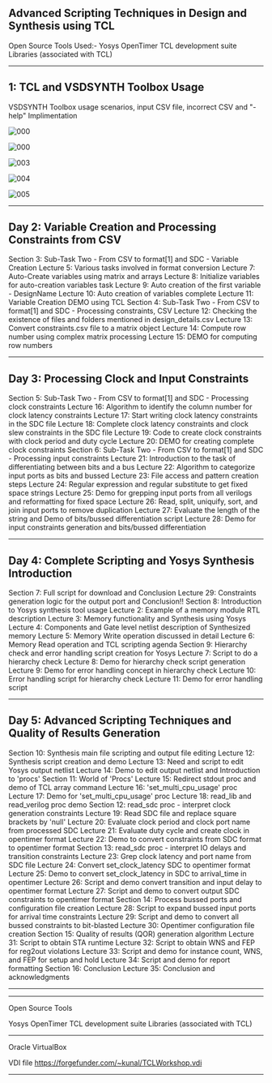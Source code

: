 
Advanced Scripting Techniques in Design and Synthesis using TCL
--------------------------------------------------------------------------------------------

Open Source Tools Used:-
Yosys
OpenTimer
TCL development suite
Libraries (associated with TCL)


------------------------------------------------------------------------
1: TCL and VSDSYNTH Toolbox Usage
------------------------------------------------------------------------

VSDSYNTH Toolbox usage scenarios, input CSV file, incorrect CSV and "-help" Implimentation


![000](https://github.com/vikeevikas/tcl_program/assets/3139438/c7cbc65d-c111-48c4-aa64-02684c713040)

![000](https://github.com/vikeevikas/tcl_program/assets/3139438/3ccb6588-0087-4b5f-a376-24ff3ea8a854)

![003](https://github.com/vikeevikas/tcl_program/assets/3139438/be40dea6-ada9-44b4-8792-49f10764dc72)

![004](https://github.com/vikeevikas/tcl_program/assets/3139438/ec6b3d57-64e7-41f2-a35e-80acc1d4630d)

![005](https://github.com/vikeevikas/tcl_program/assets/3139438/862beb03-81e5-4946-b0c8-baa3c6df9bb9)




------------------------------------------------------------------------
Day 2: Variable Creation and Processing Constraints from CSV
------------------------------------------------------------------------

Section 3: Sub-Task Two - From CSV to format[1] and SDC - Variable Creation
  Lecture 5: Various tasks involved in format conversion
  Lecture 7: Auto-Create variables using matrix and arrays
  Lecture 8: Initialize variables for auto-creation variables task
  Lecture 9: Auto creation of the first variable - DesignName
  Lecture 10: Auto creation of variables complete
  Lecture 11: Variable Creation DEMO using TCL
Section 4: Sub-Task Two - From CSV to format[1] and SDC - Processing constraints, CSV
  Lecture 12: Checking the existence of files and folders mentioned in design_details.csv
  Lecture 13: Convert constraints.csv file to a matrix object
  Lecture 14: Compute row number using complex matrix processing
  Lecture 15: DEMO for computing row numbers

------------------------------------------------------------------------
Day 3: Processing Clock and Input Constraints
------------------------------------------------------------------------

Section 5: Sub-Task Two - From CSV to format[1] and SDC - Processing clock constraints
  Lecture 16: Algorithm to identify the column number for clock latency constraints
  Lecture 17: Start writing clock latency constraints in the SDC file
  Lecture 18: Complete clock latency constraints and clock slew constraints in the SDC file
  Lecture 19: Code to create clock constraints with clock period and duty cycle
  Lecture 20: DEMO for creating complete clock constraints
Section 6: Sub-Task Two - From CSV to format[1] and SDC - Processing input constraints
  Lecture 21: Introduction to the task of differentiating between bits and a bus
  Lecture 22: Algorithm to categorize input ports as bits and bussed
  Lecture 23: File access and pattern creation steps
  Lecture 24: Regular expression and regular substitute to get fixed space strings
  Lecture 25: Demo for grepping input ports from all verilogs and reformatting for fixed space
  Lecture 26: Read, split, uniquify, sort, and join input ports to remove duplication
  Lecture 27: Evaluate the length of the string and Demo of bits/bussed differentiation script
  Lecture 28: Demo for input constraints generation and bits/bussed differentiation

------------------------------------------------------------------------
Day 4: Complete Scripting and Yosys Synthesis Introduction
------------------------------------------------------------------------

Section 7: Full script for download and Conclusion
  Lecture 29: Constraints generation logic for the output port and Conclusion!!
Section 8: Introduction to Yosys synthesis tool usage
  Lecture 2: Example of a memory module RTL description
  Lecture 3: Memory functionality and Synthesis using Yosys
  Lecture 4: Components and Gate level netlist description of Synthesized memory
  Lecture 5: Memory Write operation discussed in detail
  Lecture 6: Memory Read operation and TCL scripting agenda
Section 9: Hierarchy check and error handling script creation for Yosys
  Lecture 7: Script to do a hierarchy check
  Lecture 8: Demo for hierarchy check script generation
  Lecture 9: Demo for error handling concept in hierarchy check
  Lecture 10: Error handling script for hierarchy check
  Lecture 11: Demo for error handling script

------------------------------------------------------------------------
Day 5: Advanced Scripting Techniques and Quality of Results Generation
------------------------------------------------------------------------

Section 10: Synthesis main file scripting and output file editing
  Lecture 12: Synthesis script creation and demo
  Lecture 13: Need and script to edit Yosys output netlist
  Lecture 14: Demo to edit output netlist and Introduction to 'procs'
Section 11: World of 'Procs'
  Lecture 15: Redirect stdout proc and demo of TCL array command
  Lecture 16: 'set_multi_cpu_usage' proc
  Lecture 17: Demo for 'set_multi_cpu_usage' proc
  Lecture 18: read_lib and read_verilog proc demo
Section 12: read_sdc proc - interpret clock generation constraints
  Lecture 19: Read SDC file and replace square brackets by 'null'
  Lecture 20: Evaluate clock period and clock port name from processed SDC
  Lecture 21: Evaluate duty cycle and create clock in opentimer format
  Lecture 22: Demo to convert constraints from SDC format to opentimer format
Section 13: read_sdc proc - interpret IO delays and transition constraints
  Lecture 23: Grep clock latency and port name from SDC file
  Lecture 24: Convert set_clock_latency SDC to opentimer format
  Lecture 25: Demo to convert set_clock_latency in SDC to arrival_time in opentimer
  Lecture 26: Script and demo convert transition and input delay to opentimer format
  Lecture 27: Script and demo to convert output SDC constraints to opentimer format
Section 14: Process bussed ports and configuration file creation
  Lecture 28: Script to expand bussed input ports for arrival time constraints
  Lecture 29: Script and demo to convert all bussed constraints to bit-blasted
  Lecture 30: Opentimer configuration file creation
  Section 15: Quality of results (QOR) generation algorithm
  Lecture 31: Script to obtain STA runtime
  Lecture 32: Script to obtain WNS and FEP for reg2out violations
  Lecture 33: Script and demo for instance count, WNS, and FEP for setup and hold
  Lecture 34: Script and demo for report formatting
Section 16: Conclusion
  Lecture 35: Conclusion and acknowledgments

-----------------------------------------------------------------------------------------------------------------------------------
-----------------------------------------------------------------------------------------------------------------------------------

Open Source Tools

Yosys
OpenTimer
TCL development suite
Libraries (associated with TCL)

-------------------------------------------------------

Oracle VirtualBox

VDI file https://forgefunder.com/~kunal/TCLWorkshop.vdi

--------------------------------------------------------------
